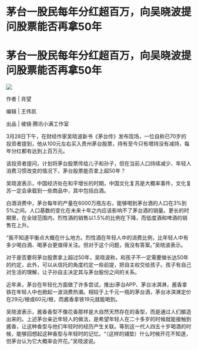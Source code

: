 # 茅台一股民每年分红超百万，向吴晓波提问股票能否再拿50年

# 茅台一股民每年分红超百万，向吴晓波提问股票能否再拿50年

![](https://inews.gtimg.com/news_bt/O5UPVZWjRHQbRDsZJGpvh6snK_rgtfF_d-4Mc4LC3qz_sAA/1000)

作者 | 肖望 

编辑 | 王伟凯 

出品 | 棱镜·腾讯小满工作室

3月28日下午，在财经作家吴晓波新书《茅台传》发布现场，一位自称已70岁的投资者提到，他从100元左右买入贵州茅台股票，持有至今只有增持没有减持，每年分红都有达到上百万元。

该投资者提问，计划将茅台股票传给儿子和孙子，但在当前人口持续减少、年轻人消费习惯改变的情况下，茅台股票能否拿上超50年？

吴晓波表示，中国经济处在和平增长的时期，中国文化复苏是大概率事件，文化复苏一定会承载到一些商品中，其中包括白酒。

白酒消费中，茅台每年的产量在6000万瓶左右，能够喝到茅台酒的人口在3%到5%之间。人口基数的变化在未来十年之内应该影响不了茅台酒的销量。更长的时期里，在全球范围内，烈性酒的销售以1.5%的比例在下降，而低度酒和啤酒的销售在上升。

“我不知道平衡点大概在什么地方。烈性酒在年轻人中的消费比例，比年轻人中有多少喝白酒、喝茅台更值得关注。但对于这个问题，我没有答案。”吴晓波表示。

对于是否要将茅台股票拿上超过50年，吴晓波称，和孩子不一定需要做长达50年的约定，此外，可以从信托的角度约定一些前提，把自主权交给孩子。孩子有自己对生活的理解，让子孙自主决定其与茅台股份之间的关系。

近年来，茅台在年轻化方面做了许多尝试，推出i茅台APP、茅台冰淇淋，酱香拿铁在年轻人中也掀起一波消费热潮。相较于上千元一瓶的茅台酒，茅台冰淇淋定价在29元/根或60元/根，而酱香拿铁19元就能喝到。

吴晓波表示，酱香香型不像花香那样是大自然天然存在的香型，而是通过人们酿造出来的。上述茅台亲近年轻人的做法，是希望年轻人在二十多岁的时候就能接触到酱香，让这种香型与他们年轻时的经历产生关联。等到这一代人四五十岁喝酒的时候，能够回想起这种香型与年轻时的记忆。“（这样的铺垫）什么时候开花不知道，但茅台认为它大概率会开花。”吴晓波说。

